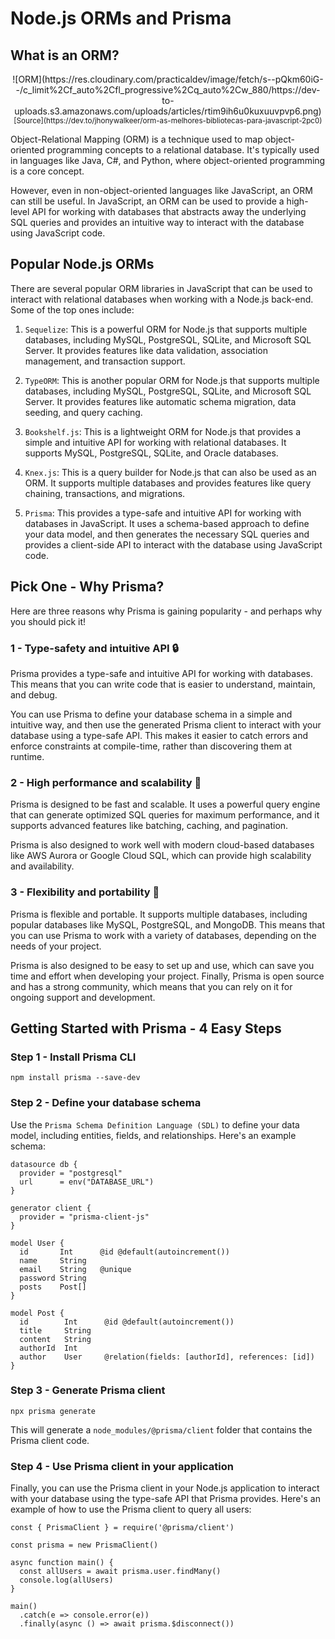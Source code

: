 # Node.js ORMs and Prisma

## What is an ORM?

<p align="center">
![ORM](https://res.cloudinary.com/practicaldev/image/fetch/s--pQkm60iG--/c_limit%2Cf_auto%2Cfl_progressive%2Cq_auto%2Cw_880/https://dev-to-uploads.s3.amazonaws.com/uploads/articles/rtim9ih6u0kuxuuvpvp6.png)
<sub>[Source](https://dev.to/jhonywalkeer/orm-as-melhores-bibliotecas-para-javascript-2pc0)</sub>
</p>

Object-Relational Mapping (ORM) is a technique used to map object-oriented programming concepts to a relational database. It's typically used in languages like Java, C#, and Python, where object-oriented programming is a core concept.

However, even in non-object-oriented languages like JavaScript, an ORM can still be useful. In JavaScript, an ORM can be used to provide a high-level API for working with databases that abstracts away the underlying SQL queries and provides an intuitive way to interact with the database using JavaScript code.

## Popular Node.js ORMs

There are several popular ORM libraries in JavaScript that can be used to interact with relational databases when working with a Node.js back-end. Some of the top ones include:

1. `Sequelize`: This is a powerful ORM for Node.js that supports multiple databases, including MySQL, PostgreSQL, SQLite, and Microsoft SQL Server. It provides features like data validation, association management, and transaction support.

2. `TypeORM`: This is another popular ORM for Node.js that supports multiple databases, including MySQL, PostgreSQL, SQLite, and Microsoft SQL Server. It provides features like automatic schema migration, data seeding, and query caching.

3. `Bookshelf.js`: This is a lightweight ORM for Node.js that provides a simple and intuitive API for working with relational databases. It supports MySQL, PostgreSQL, SQLite, and Oracle databases.

4. `Knex.js`: This is a query builder for Node.js that can also be used as an ORM. It supports multiple databases and provides features like query chaining, transactions, and migrations.

5. `Prisma`: This provides a type-safe and intuitive API for working with databases in JavaScript. It uses a schema-based approach to define your data model, and then generates the necessary SQL queries and provides a client-side API to interact with the database using JavaScript code.

## Pick One - Why Prisma?

Here are three reasons why Prisma is gaining popularity - and perhaps why you should pick it!

### 1 - Type-safety and intuitive API 🔒
Prisma provides a type-safe and intuitive API for working with databases. This means that you can write code that is easier to understand, maintain, and debug. 

You can use Prisma to define your database schema in a simple and intuitive way, and then use the generated Prisma client to interact with your database using a type-safe API. This makes it easier to catch errors and enforce constraints at compile-time, rather than discovering them at runtime.

### 2 - High performance and scalability 🚀
Prisma is designed to be fast and scalable. It uses a powerful query engine that can generate optimized SQL queries for maximum performance, and it supports advanced features like batching, caching, and pagination. 

Prisma is also designed to work well with modern cloud-based databases like AWS Aurora or Google Cloud SQL, which can provide high scalability and availability.

### 3 - Flexibility and portability 💼
Prisma is flexible and portable. It supports multiple databases, including popular databases like MySQL, PostgreSQL, and MongoDB. This means that you can use Prisma to work with a variety of databases, depending on the needs of your project. 

Prisma is also designed to be easy to set up and use, which can save you time and effort when developing your project. Finally, Prisma is open source and has a strong community, which means that you can rely on it for ongoing support and development.

## Getting Started with Prisma - 4 Easy Steps

### Step 1 - Install Prisma CLI

```
npm install prisma --save-dev
```

### Step 2 - Define your database schema

Use the `Prisma Schema Definition Language (SDL)` to define your data model, including entities, fields, and relationships. Here's an example schema:

```
datasource db {
  provider = "postgresql"
  url      = env("DATABASE_URL")
}

generator client {
  provider = "prisma-client-js"
}

model User {
  id       Int      @id @default(autoincrement())
  name     String
  email    String   @unique
  password String
  posts    Post[]
}

model Post {
  id        Int      @id @default(autoincrement())
  title     String
  content   String
  authorId  Int
  author    User     @relation(fields: [authorId], references: [id])
}
```

### Step 3 - Generate Prisma client

```
npx prisma generate
```

This will generate a `node_modules/@prisma/client` folder that contains the Prisma client code.

### Step 4 - Use Prisma client in your application

Finally, you can use the Prisma client in your Node.js application to interact with your database using the type-safe API that Prisma provides. Here's an example of how to use the Prisma client to query all users:

```
const { PrismaClient } = require('@prisma/client')

const prisma = new PrismaClient()

async function main() {
  const allUsers = await prisma.user.findMany()
  console.log(allUsers)
}

main()
  .catch(e => console.error(e))
  .finally(async () => await prisma.$disconnect())
```

